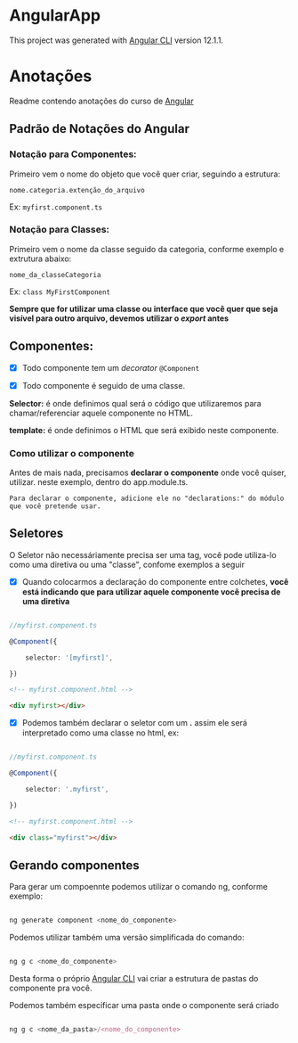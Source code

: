 # AngularApp

This project was generated with [Angular CLI](https://github.com/angular/angular-cli) version 12.1.1.

# Anotações

Readme contendo anotações do curso de [Angular](https://www.udemy.com/course/angularcompleto/)

## Padrão de Notações do Angular

### Notação para Componentes:

Primeiro vem o nome do objeto que você quer criar, seguindo a estrutura:

`nome.categoria.extenção_do_arquivo`

Ex: `myfirst.component.ts`

### Notação para Classes:

Primeiro vem o nome da classe seguido da categoria, conforme exemplo e extrutura abaixo:

`nome_da_classeCategoria`

Ex: `class MyFirstComponent`

**Sempre que for utilizar uma classe ou interface que você quer que seja visível para outro arquivo, devemos utilizar o _export_ antes**

## Componentes:

- [x] Todo componente tem um _decorator_ `@Component`

- [x] Todo componente é seguido de uma classe.

**Selector:** é onde definimos qual será o código que utilizaremos para chamar/referenciar aquele componente no HTML.

**template:** é onde definimos o HTML que será exibido neste componente.

### Como utilizar o componente

Antes de mais nada, precisamos **declarar o componente** onde você quiser, utilizar. neste exemplo, dentro do app.module.ts.

    Para declarar o componente, adicione ele no "declarations:" do módulo que você pretende usar.

## Seletores

O Seletor não necessáriamente precisa ser uma tag, você pode utiliza-lo como uma diretiva ou uma "classe", confome exemplos a seguir

- [x] Quando colocarmos a declaração do componente entre colchetes, **você está indicando que para utilizar aquele componente você precisa de uma diretiva**

```Typescript

//myfirst.component.ts

@Component({

    selector: '[myfirst]',

})

```

```html
<!-- myfirst.component.html -->

<div myfirst></div>
```

- [x] Podemos também declarar o seletor com um **.** assim ele será interpretado como uma classe no html, ex:

```Typescript

//myfirst.component.ts

@Component({

    selector: '.myfirst',

})

```

```html
<!-- myfirst.component.html -->

<div class="myfirst"></div>
```

## Gerando componentes

Para gerar um compoennte podemos utilizar o comando ng, conforme exemplo:

```Typescript

ng generate component <nome_do_componente>

```

Podemos utilizar também uma versão simplificada do comando:

```Typescript

ng g c <nome_do_componente>

```

Desta forma o próprio [Angular CLI](https://angular.io/cli) vai criar a estrutura de pastas do componente pra você.

Podemos também especificar uma pasta onde o componente será criado

```Typescript

ng g c <nome_da_pasta>/<nome_do_componente>

```
